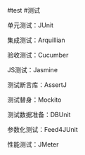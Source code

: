 #test #测试 

单元测试：JUnit

集成测试：Arquillian

验收测试：Cucumber

JS测试：Jasmine

测试断言库：AssertJ

测试替身：Mockito

测试数据准备：DBUnit

参数化测试：Feed4JUnit

性能测试：JMeter